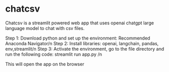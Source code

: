 # chatcsv
Chatcsv is a streamlit powered web app that uses openai chatgpt large language model to chat with csv files.

Step 1: Download python and set up the environment: Recommended Anaconda Navigator/n
Step 2: Install libraries: openai, langchain, pandas, env,streamlit/n
Step 3: Activate the environment, go to the file directory and run the following code:
      streamlit run app.py /n


This will open the app on the browser

